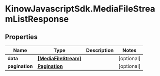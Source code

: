 # KinowJavascriptSdk.MediaFileStreamListResponse

## Properties
Name | Type | Description | Notes
------------ | ------------- | ------------- | -------------
**data** | [**[MediaFileStream]**](MediaFileStream.md) |  | [optional] 
**pagination** | [**Pagination**](Pagination.md) |  | [optional] 


